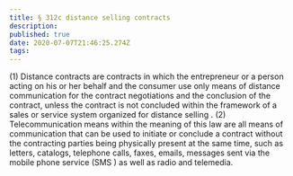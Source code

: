 ```yaml
---
title: § 312c distance selling contracts
description: 
published: true
date: 2020-07-07T21:46:25.274Z
tags: 
---
```


(1) Distance contracts are contracts in which the entrepreneur or a person acting on his or her behalf and the consumer use only means of distance communication for the contract negotiations and the conclusion of the contract, unless the contract is not concluded within the framework of a sales or service system organized for distance selling .
(2) Telecommunication means within the meaning of this law are all means of communication that can be used to initiate or conclude a contract without the contracting parties being physically present at the same time, such as letters, catalogs, telephone calls, faxes, emails, messages sent via the mobile phone service (SMS ) as well as radio and telemedia.
